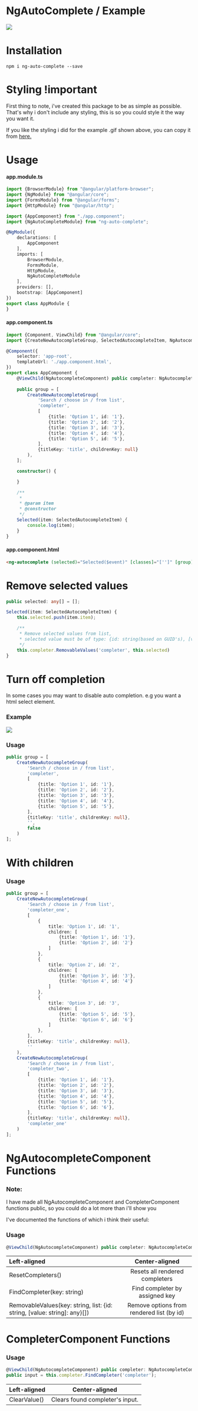 # NgAutoComplete / Example

![](https://raw.githubusercontent.com/sengirab/ng-autocomplete/master/demo.gif)

# Installation

`npm i ng-auto-complete --save`

# Styling !important
First thing to note, i've created this package to be as simple as possible. That's why i don't include any styling,
this is so you could style it the way you want it.

If you like the styling i did for the example .gif shown above, you can copy it from [here.](https://github.com/sengirab/ng-autocomplete/blob/master/src/styles.css) 

# Usage

#### app.module.ts
```typescript
import {BrowserModule} from "@angular/platform-browser";
import {NgModule} from "@angular/core";
import {FormsModule} from "@angular/forms";
import {HttpModule} from "@angular/http";

import {AppComponent} from "./app.component";
import {NgAutoCompleteModule} from "ng-auto-complete";

@NgModule({
    declarations: [
        AppComponent
    ],
    imports: [
        BrowserModule,
        FormsModule,
        HttpModule,
        NgAutoCompleteModule
    ],
    providers: [],
    bootstrap: [AppComponent]
})
export class AppModule {
}
```

#### app.component.ts
```typescript
import {Component, ViewChild} from "@angular/core";
import {CreateNewAutocompleteGroup, SelectedAutocompleteItem, NgAutocompleteComponent} from "ng-auto-complete";

@Component({
    selector: 'app-root',
    templateUrl: './app.component.html',
})
export class AppComponent {
    @ViewChild(NgAutocompleteComponent) public completer: NgAutocompleteComponent;
    
    public group = [
        CreateNewAutocompleteGroup(
            'Search / choose in / from list',
            'completer',
            [
                {title: 'Option 1', id: '1'},
                {title: 'Option 2', id: '2'},
                {title: 'Option 3', id: '3'},
                {title: 'Option 4', id: '4'},
                {title: 'Option 5', id: '5'},
            ],
            {titleKey: 'title', childrenKey: null}
        ),
    ];

    constructor() {

    }

    /**
     *
     * @param item
     * @constructor
     */
    Selected(item: SelectedAutocompleteItem) {
        console.log(item);
    }
}

```

#### app.component.html
```html
<ng-autocomplete (selected)="Selected($event)" [classes]="['']" [group]="group"></ng-autocomplete>
```

# Remove selected values
```typescript
public selected: any[] = [];

Selected(item: SelectedAutocompleteItem) {
    this.selected.push(item.item);

    /**
     * Remove selected values from list,
     * selected value must be of type: {id: string(based on GUID's), [value: string]: any}[]
     */
    this.completer.RemovableValues('completer', this.selected)
}
```

# Turn off completion
In some cases you may want to disable auto completion. e.g you want a html select element.
### Example
![](https://raw.githubusercontent.com/sengirab/ng-autocomplete/master/demo2.gif)
### Usage
```typescript    
public group = [
    CreateNewAutocompleteGroup(
        'Search / choose in / from list',
        'completer',
        [
            {title: 'Option 1', id: '1'},
            {title: 'Option 2', id: '2'},
            {title: 'Option 3', id: '3'},
            {title: 'Option 4', id: '4'},
            {title: 'Option 5', id: '5'},
        ],
        {titleKey: 'title', childrenKey: null},
        '',
        false
    )
];
```

# With children
### Usage
```typescript    
public group = [
    CreateNewAutocompleteGroup(
        'Search / choose in / from list',
        'completer_one',
        [
            {
                title: 'Option 1', id: '1',
                children: [
                    {title: 'Option 1', id: '1'},
                    {title: 'Option 2', id: '2'}
                ]
            },
            {
                title: 'Option 2', id: '2',
                children: [
                    {title: 'Option 3', id: '3'},
                    {title: 'Option 4', id: '4'}
                ]
            },
            {
                title: 'Option 3', id: '3',
                children: [
                    {title: 'Option 5', id: '5'},
                    {title: 'Option 6', id: '6'}
                ]
            },
        ],
        {titleKey: 'title', childrenKey: null},
        ''
    ),
    CreateNewAutocompleteGroup(
        'Search / choose in / from list',
        'completer_two',
        [
            {title: 'Option 1', id: '1'},
            {title: 'Option 2', id: '2'},
            {title: 'Option 3', id: '3'},
            {title: 'Option 4', id: '4'},
            {title: 'Option 5', id: '5'},
            {title: 'Option 6', id: '6'},
        ],
        {titleKey: 'title', childrenKey: null},
        'completer_one'
    )
];
```

# NgAutocompleteComponent Functions

### Note:

<p>I have made all NgAutocompleteComponent and CompleterComponent functions public, so you could do a lot more than i'll show you<p>
<p>I've documented the functions of which i think their useful:<p>

### Usage
```typescript
@ViewChild(NgAutocompleteComponent) public completer: NgAutocompleteComponent;
```

| Left-aligned | Center-aligned |
| :---         |     :---:      |
| ResetCompleters()   | Resets all rendered completers |
| FindCompleter(key: string)     | Find completer by assigned key |
| RemovableValues(key: string, list: {id: string, [value: string]: any}[]) | Remove options from rendered list (by id) |

# CompleterComponent Functions

### Usage
```typescript
@ViewChild(NgAutocompleteComponent) public completer: NgAutocompleteComponent;
public input = this.completer.FindCompleter('completer');
```

| Left-aligned | Center-aligned |
| :---         |     :---:      |
| ClearValue()   | Clears found completer's input. |
